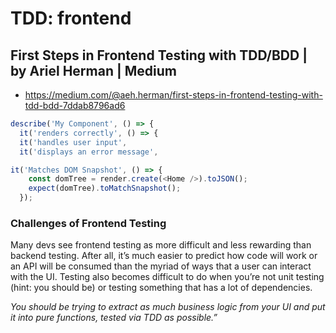 # TDD: frontend

## First Steps in Frontend Testing with TDD/BDD | by Ariel Herman | Medium

- https://medium.com/@aeh.herman/first-steps-in-frontend-testing-with-tdd-bdd-7ddab8796ad6

```ts
describe('My Component', () => {
  it('renders correctly', () => {
  it('handles user input',
  it('displays an error message',
```

```ts
it('Matches DOM Snapshot', () => {
    const domTree = render.create(<Home />).toJSON();
    expect(domTree).toMatchSnapshot();
  });
```

### Challenges of Frontend Testing

Many devs see frontend testing as more difficult and less rewarding than backend testing. After all, it’s much easier to predict how code will work or an API will be consumed than the myriad of ways that a user can interact with the UI. Testing also becomes difficult to do when you’re not unit testing (hint: you should be) or testing something that has a lot of dependencies.

_You should be trying to extract as much business logic from your UI and put it into pure functions, tested via TDD as possible.”_